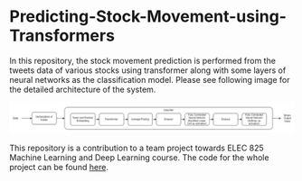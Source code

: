 # Predicting-Stock-Movement-using-Transformers
In this repository, the stock movement prediction is performed from the tweets data of various stocks using transformer along with some layers of neural networks as the classification model.
Please see following image for the detailed architecture of the system.

![Architecture of the system](misc/transformer.png)

This repository is a contribution to a team project towards ELEC 825 Machine Learning and Deep Learning course.
The code for the whole project can be found [here](https://github.com/Sudhandar/ELEC825-Project).